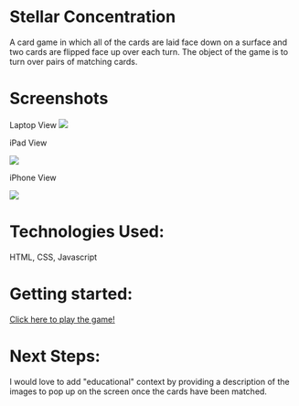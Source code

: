 # Stellar Concentration
A card game in which all of the cards are laid face down on a surface and two cards are flipped face up over each turn. The object of the game is to turn over pairs of matching cards.

# Screenshots
Laptop View
<img src="https://i.imgur.com/ud9DbSE.png">

iPad View

<img src="https://i.imgur.com/vlxyxei.png">

iPhone View

<img src="https://i.imgur.com/psXbyww.png">


# Technologies Used:
HTML, CSS, Javascript


# Getting started:
<a href="https://enkhjino.github.io/concentration/">Click here to play the game!</a>


# Next Steps:
I would love to add "educational" context by providing a description of the images to pop up on the screen once the cards have been matched. 